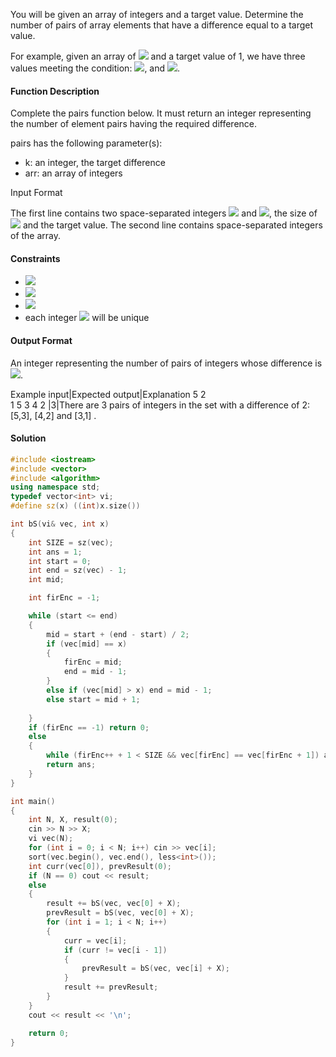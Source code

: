 You will be given an array of integers and a target value. Determine the number of pairs of array elements that have a difference equal to a target value.

For example, given an array of <img src="https://latex.codecogs.com/svg.latex?\Large&space;[1, 2, 3, 4]"> and a target value of 1, we have three values meeting the condition: <img src="https://latex.codecogs.com/svg.latex?\Large&space;2-1=1,3-2=1">, and <img src="https://latex.codecogs.com/svg.latex?\Large&space;4-3=1">.

#### Function Description

Complete the pairs function below. It must return an integer representing the number of element pairs having the required difference.

pairs has the following parameter(s):

- k: an integer, the target difference
- arr: an array of integers

Input Format

The first line contains two space-separated integers <img src="https://latex.codecogs.com/svg.latex?\Large&space;n"> and <img src="https://latex.codecogs.com/svg.latex?\Large&space;k">, the size of <img src="https://latex.codecogs.com/svg.latex?\Large&space;arr"> and the target value.
The second line contains space-separated integers of the array.

#### Constraints
- <img src="https://latex.codecogs.com/svg.latex?\Large&space;2\le{n}\le{10^5}">
- <img src="https://latex.codecogs.com/svg.latex?\Large&space;0<k<10^9">
- <img src="https://latex.codecogs.com/svg.latex?\Large&space;0<arr[i]<2^{31}-1">
- each integer <img src="https://latex.codecogs.com/svg.latex?\Large&space;arr[i]"> will be unique

#### Output Format

An integer representing the number of pairs of integers whose difference is <img src="https://latex.codecogs.com/svg.latex?\Large&space;k">.

Example input|Expected output|Explanation
5 2  <br>1 5 3 4 2 |3|There are 3 pairs of integers in the set with a difference of 2: [5,3], [4,2] and [3,1] .

#### Solution
```cpp
#include <iostream>
#include <vector>
#include <algorithm>
using namespace std;
typedef vector<int> vi;
#define sz(x) ((int)x.size())

int bS(vi& vec, int x)
{
	int SIZE = sz(vec);
	int ans = 1;
	int start = 0;
	int end = sz(vec) - 1;
	int mid;

	int firEnc = -1;

	while (start <= end)
	{
		mid = start + (end - start) / 2;
		if (vec[mid] == x)
		{
			firEnc = mid;
			end = mid - 1;
		}
		else if (vec[mid] > x) end = mid - 1;		
		else start = mid + 1;
		
	}
	if (firEnc == -1) return 0;	
	else
	{
		while (firEnc++ + 1 < SIZE && vec[firEnc] == vec[firEnc + 1]) ans++;			
		return ans;
	}
}

int main()
{
	int N, X, result(0);
	cin >> N >> X;
	vi vec(N);
	for (int i = 0; i < N; i++) cin >> vec[i];
	sort(vec.begin(), vec.end(), less<int>());
	int curr(vec[0]), prevResult(0);
	if (N == 0) cout << result;	
	else
	{
		result += bS(vec, vec[0] + X);
		prevResult = bS(vec, vec[0] + X);
		for (int i = 1; i < N; i++)
		{
			curr = vec[i];
			if (curr != vec[i - 1])
			{
				prevResult = bS(vec, vec[i] + X);
			}			
			result += prevResult;
		}
	}
	cout << result << '\n';

	return 0;
}
```
